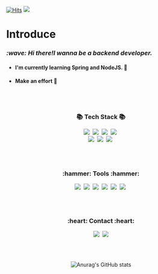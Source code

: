 [![Hits](https://hits.seeyoufarm.com/api/count/incr/badge.svg?url=https%3A%2F%2Fgithub.com%2Fkyungcom%2Fhit-counter&count_bg=%2379C83D&title_bg=%23555555&icon=&icon_color=%23E7E7E7&title=hits&edge_flat=false)](https://hits.seeyoufarm.com)
<img src="https://img.shields.io/github/followers/kyungcom?style=social">

# Introduce
<h3> <em> :wave: Hi there!I wanna be a backend developer. </em></h3>

- #### I'm currently learning Spring and NodeJS. :book:
- #### Make an effort :muscle:


<br><br>

<h3 align="center">📚 Tech Stack 📚</h3>
<p align="center">
  <img src="https://img.shields.io/badge/C++-00599C?style=flat-square&logo=C%2B%2B&logoColor=white"/></a>&nbsp 
  <img src="https://img.shields.io/badge/Java-007396?style=flat-square&logo=Java&logoColor=white"/></a>&nbsp
  <img src="https://img.shields.io/badge/Python-3766AB?style=flat-square&logo=Python&logoColor=white"/></a>&nbsp 
  <img src="https://img.shields.io/badge/Javascript-ffb13b?style=flat-square&logo=javascript&logoColor=white"/></a>&nbsp 
  <br>
  <img src="https://img.shields.io/badge/Mysql-E6B91E?style=flat-square&logo=MySql&logoColor=white"/></a>&nbsp 
  <img src="https://img.shields.io/badge/Spring-092E20?style=flat-square&logo=Spring&logoColor=white"/></a>&nbsp 
  <img src="https://img.shields.io/badge/Node.js-339933?style=flat-square&logo=Node.js&logoColor=white"/></a>&nbsp 
</p>
<br><br>
<h3 align="center">:hammer: Tools :hammer:</h3>
<p align="center">
  <img src="https://img.shields.io/badge/IntelliJ IDEA-black?style=flat-square&logo=Intellij IDEA&logoColor=white"/></a>&nbsp 
  <img src="https://img.shields.io/badge/Visual Studio Code-blue?style=flat-square&logo=Visual Studio Code&logoColor=white"/></a>&nbsp
  <img src="https://img.shields.io/badge/Amazon AWS-orange?style=flat-square&logo=Amazon AWS&logoColor=white"/></a>&nbsp 
  <img src="https://img.shields.io/badge/Postman-ffb13b?style=flat-square&logo=Postman&logoColor=white"/></a>&nbsp 
  <img src="https://img.shields.io/badge/Git-d73f0c?style=flat-square&logo=Git&logoColor=white"/></a>&nbsp 
  <img src="https://img.shields.io/badge/Github-black?style=flat-square&logo=Github&logoColor=white"/></a>&nbsp 
</p>
<br>
<br>

<h3 align="center">:heart: Contact :heart:</h3>
<p align = "center">
<a href="kyungcom.dev" target="_blank"><img src="https://img.shields.io/badge/Blog-black?style=flat-square&logo=Blogger&logoColor=white"/></a>&nbsp
<a href="mailto:qrdlsgh1234@naver.com" target="_blank"><img src="https://img.shields.io/badge/Gmail-red?style=flat-square&logo=GMAIL&logoColor=white"/></a>
</p>

<br><br>
<div align=center>

![Anurag's GitHub stats](https://github-readme-stats.vercel.app/api?username=kyungcom&show_icons=true&theme=radical)

 </div>

<!--
**kyungcom/kyungcom** is a ✨ _special_ ✨ repository because its `README.md` (this file) appears on your GitHub profile.

Here are some ideas to get you started:

- 🔭 I’m currently working on ...
- 🌱 I’m currently learning ...
- 👯 I’m looking to collaborate on ...
- 🤔 I’m looking for help with ...
- 💬 Ask me about ...
- 📫 How to reach me: ...
- 😄 Pronouns: ...
- ⚡ Fun fact: ...
-->
